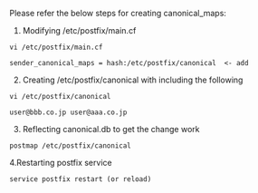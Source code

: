  Please refer the below steps for creating canonical_maps:

1. Modifying /etc/postfix/main.cf

 `vi /etc/postfix/main.cf`

 `sender_canonical_maps = hash:/etc/postfix/canonical  <- add`

2. Creating /etc/postfix/canonical with including the following

`vi /etc/postfix/canonical`

`user@bbb.co.jp user@aaa.co.jp`

3. Reflecting canonical.db to get the change work

`postmap /etc/postfix/canonical`

4.Restarting postfix service

`service postfix restart (or reload)`
